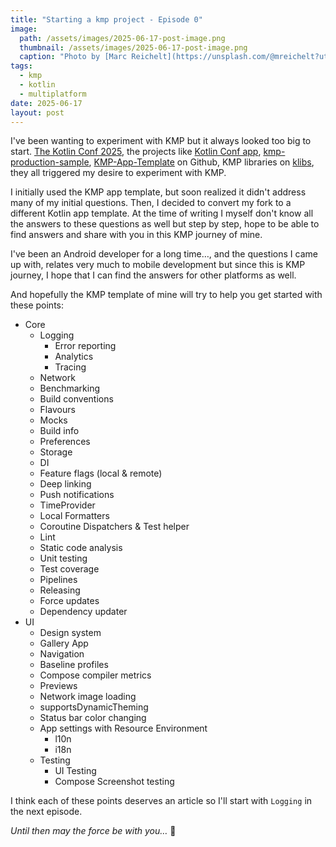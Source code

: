 ```yaml
---
title: "Starting a kmp project - Episode 0"
image:
  path: /assets/images/2025-06-17-post-image.png
  thumbnail: /assets/images/2025-06-17-post-image.png
  caption: "Photo by [Marc Reichelt](https://unsplash.com/@mreichelt?utm_content=creditCopyText&utm_medium=referral&utm_source=unsplash) on [Unsplash](https://unsplash.com/)"
tags:
  - kmp
  - kotlin
  - multiplatform
date: 2025-06-17
layout: post
---
```


I've been wanting to experiment with KMP but it always looked too big to start. 
[The Kotlin Conf 2025](https://www.youtube.com/watch?v=F5NaqGF9oT4), the projects like [Kotlin Conf app](https://github.com/JetBrains/kotlinconf-app), 
[kmp-production-sample](https://github.com/Kotlin/kmp-production-sample), [KMP-App-Template](https://github.com/Kotlin/KMP-App-Template) on Github, KMP libraries on [klibs](https://klibs.io/), they all triggered my desire to experiment with KMP.

I initially used the KMP app template, but soon realized it didn't address many of my initial questions. Then, I decided to convert my fork to a different Kotlin app template.
At the time of writing I myself don't know all the answers to these questions as well but step by step, hope to be able to find answers and share with you in this KMP journey of mine.

I've been an Android developer for a long time…, and the questions I came up with, relates very much to mobile development but since this is KMP journey, I hope that I can find the answers for other platforms as well.

And hopefully the KMP template of mine will try to help you get started with these points:

- Core
    - Logging
        - Error reporting
        - Analytics
        - Tracing
    - Network
    - Benchmarking
    - Build conventions
    - Flavours
    - Mocks
    - Build info
    - Preferences
    - Storage
    - DI
    - Feature flags (local & remote)
    - Deep linking
    - Push notifications
    - TimeProvider
    - Local Formatters
    - Coroutine Dispatchers & Test helper
    - Lint
    - Static code analysis
    - Unit testing
    - Test coverage
    - Pipelines
    - Releasing
    - Force updates
    - Dependency updater
- UI
    - Design system
    - Gallery App
    - Navigation
    - Baseline profiles
    - Compose compiler metrics
    - Previews
    - Network image loading
    - supportsDynamicTheming
    - Status bar color changing
    - App settings with Resource Environment
        - l10n
        - i18n
    - Testing
        - UI Testing
        - Compose Screenshot testing

I think each of these points deserves an article so I'll start with `Logging` in the next episode.

*Until then may the force be with you…* 🖖
